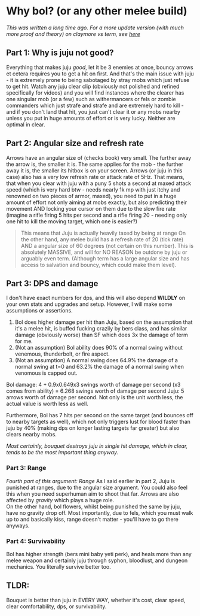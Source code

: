 # Why bol? (or any other melee build)
_This was written a long time ago. For a more update version (with much more proof and theory) on claymore vs term, see [here](https://github.com/Notswiftie/swiftieguides/blob/main/guides/Dark%20Claymore%20vs%20Terminator.md)_
## Part 1: Why is juju  not good?
Everything that makes juju *good*, let it be 3 enemies at once, bouncy arrows et cetera requires you to get a hit on first.
And that's the main issue with juju - it is extremely prone to being sabotaged by stray mobs which just refuse to get hit.
Watch any juju clear clip (obviously not polished and refined specifically for videos) and you will find instances where the clearer has one singular mob (or a few) such as withermancers or fels or zombie commanders which just strafe and strafe and are extremely hard to kill - and if you don't land that hit, you just can't clear it or any mobs nearby unless you put in huge amounts of effort or is very lucky. Neither are optimal in clear.

## Part 2: Angular size and refresh rate
Arrows have an angular size of (checks book) very small. The further away the arrow is, the smaller it is. The same applies for the mob - the further away it is, the smaller its hitbox is on your screen.
Arrows (or juju in this case) also has a very low refresh rate or attack rate of 5Hz.
That means, that when you clear with juju with a puny 5 shots a second at maxed attack speed (which is very hard btw - needs nearly 1k mp with just itchy and renowned on two pieces of armor, maxed), you need to put in a huge amount of effort not only aiming at mobs exactly, but also predicting their movement AND locking your cursor on them due to the slow fire rate (imagine a rifle firing 5 hits per second and a rifle firing 20 - needing only one hit to kill the moving target, which one is easier?)
> This means that Juju is actually heavily taxed by being at range
On the other hand, any melee build has a refresh rate of 20 (tick rate) AND a angular size of 60 degrees (not certain on this number). This is absolutely MASSIVE, and will for NO REASON be outdone by juju or arguably even term. (Although term has a large angular size and has access to salvation and bouncy, which could make them level).

## Part 3: DPS and damage
I don't have exact numbers for dps, and this will also depend **WILDLY** on your own stats and upgrades and setup.
However, I will make some assumptions or assertions.
1) Bol does higher damage per hit than Juju, based on the assumption that it's a melee hit, is buffed fucking crazily by bers class, and has similar damage (obviously worse) than SF which does 3x the damage of term for me.
2) (Not an assumption) Bol ability does 90% of a normal swing without venemous, thunderbolt, or fire aspect.
3) (Not an assumption) A normal swing does 64.9% the damage of a normal swing at t=0 and 63.2% the damage of a normal swing when venomous is capped out.

Bol damage: 4 + 0.9x0.649x3 swings worth of damage per second (x3 comes from ability) = 6.268 swings worth of damage per second
Juju: 5 arrows worth of damage per second. Not only is the unit worth less, the actual value is worth less as well.

Furthermore, Bol has 7 hits per second on the same target (and bounces off to nearby targets as well), which not only triggers lust for blood faster than juju by 40% (making dps on longer lasting targets far greater) but also clears nearby mobs.

_Most certainly, bouquet destroys juju in single hit damage, which in clear, tends to be the most important thing anyway._

### Part 3: Range
*Fourth part of this argument: Range*
As I said earlier in part 2, Juju is punished at ranges, due to the angular size argument. You could also feel this when you need superhuman aim to shoot that far. Arrows are also affected by *gravity* which plays a huge role.  
On the other hand, bol flowers, whilst being punished the same by juju, have no gravity drop off.
Most importantly, due to fels, which you must walk up to and basically kiss, range doesn't matter - you'll have to go there anyways.

### Part 4: Survivability
Bol has higher strength (bers mini baby yeti perk), and heals more than any melee weapon and certainly juju through syphon, bloodlust, and dungeon mechanics.
You literally survive better too.

## TLDR:
Bouquet is better than juju in EVERY WAY, whether it's cost, clear speed, clear comfortability, dps, or survivability.